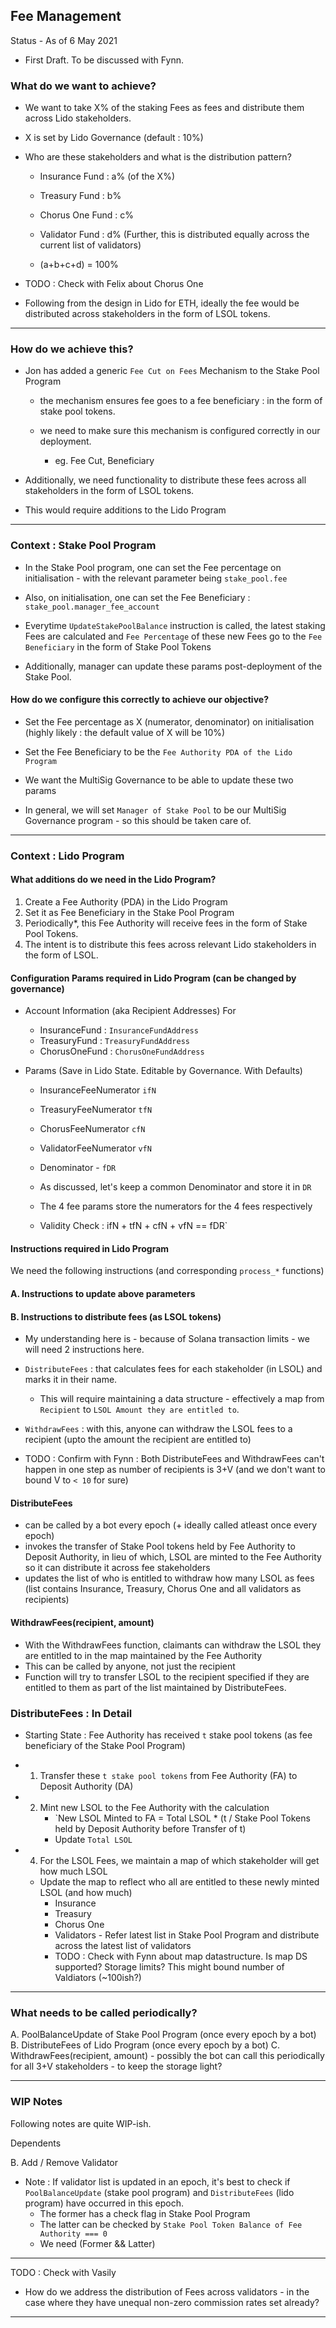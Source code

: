 ## Fee Management 


Status - As of 6 May 2021 
- First Draft. To be discussed with Fynn. 

### What do we want to achieve?

- We want to take X% of the staking Fees as fees and distribute them across Lido stakeholders. 
- X is set by Lido Governance (default : 10%) 
- Who are these stakeholders and what is the distribution pattern?
    - Insurance Fund : a% (of the X%)
    - Treasury Fund : b% 
    - Chorus One Fund : c% 
    - Validator Fund : d% (Further, this is distributed equally across the current list of validators)
    
   - (a+b+c+d) = 100% 

- TODO : Check with Felix about Chorus One 

- Following from the design in Lido for ETH, ideally the fee would be distributed across stakeholders  in the form of LSOL tokens. 

--- 

### How do we achieve this? 
- Jon has added a generic `Fee Cut on Fees` Mechanism to the Stake Pool Program 

	- the mechanism ensures fee goes to a fee beneficiary : in the form of stake pool tokens. 

   	- we need to make sure this mechanism is configured correctly in our deployment. 
		- eg. Fee Cut, Beneficiary

- Additionally, we need functionality to distribute these fees across all stakeholders in the form of LSOL tokens. 
- This would require additions to the Lido Program 



--- 

### Context : Stake Pool Program 


- In the Stake Pool program, one can set the Fee percentage on initialisation - with the relevant parameter being ```stake_pool.fee``` 

- Also, on initialisation, one can set the Fee Beneficiary : ```stake_pool.manager_fee_account```
- Everytime ```UpdateStakePoolBalance``` instruction is called, the latest staking Fees are calculated and `Fee Percentage` of these new Fees go to the `Fee Beneficiary` in the form of Stake Pool Tokens

- Additionally, manager can update these params post-deployment of the Stake Pool.  

#### How do we configure this correctly to achieve our objective?

- Set the Fee percentage as X (numerator, denominator) on initialisation (highly likely : the default value of X will be 10%) 
- Set the Fee Beneficiary to be the `Fee Authority PDA of the Lido Program` 

- We want the MultiSig Governance to be able to update these two params
-  In general, we will set `Manager of Stake Pool` to be our MultiSig Governance program - so this should be taken care of. 


--- 

### Context : Lido Program 

#### What additions do we need in the Lido Program?

1. Create a Fee Authority (PDA) in the Lido Program 
2. Set it as Fee Beneficiary in the Stake Pool Program 
3. Periodically*, this Fee Authority will receive fees in the form of Stake Pool Tokens. 
4. The intent is to distribute this fees across relevant Lido stakeholders in the form of LSOL.


#### Configuration Params required in Lido Program (can be changed by governance) 

* Account Information (aka Recipient Addresses) For 
	- InsuranceFund : `InsuranceFundAddress`
	- TreasuryFund : `TreasuryFundAddress`
	- ChorusOneFund : `ChorusOneFundAddress`

* Params (Save in Lido State. Editable by Governance. With Defaults) 
	- InsuranceFeeNumerator  `ifN`
	- TreasuryFeeNumerator  	`tfN`
	- ChorusFeeNumerator    	`cfN`
	- ValidatorFeeNumerator 	`vfN`
	- Denominator - `fDR`

	- As discussed, let's keep a common Denominator and store it in `DR`
	- The 4 fee params store the numerators for the 4 fees respectively
	- Validity Check : ifN + tfN + cfN + vfN == fDR`
        
####  Instructions required in Lido Program 

 
We need the following instructions (and corresponding ```process_*``` functions)

#### A. Instructions to update above parameters


#### B. Instructions to distribute fees (as LSOL tokens) 

- My understanding here is - because of Solana transaction limits - we will need 2 instructions here.

- `DistributeFees` : that calculates fees for each stakeholder (in LSOL) and marks it in their name. 
    - This will require maintaining a data structure - effectively a map from `Recipient` to `LSOL Amount they are entitled to`. 


- `WithdrawFees` : with this, anyone can withdraw the LSOL fees  to a recipient (upto the amount the recipient are entitled to) 

- TODO : Confirm with Fynn : Both DistributeFees and WithdrawFees can't happen in one step as number of recipients is 3+V (and we don't want to bound V to `< 10` for sure) 


#### DistributeFees
- can be called by a bot every epoch (+ ideally called atleast once every epoch) 
- invokes the transfer of Stake Pool tokens held by Fee Authority to Deposit Authority, in lieu of which, LSOL are minted to the Fee Authority so it can distribute it across fee stakeholders
- updates the list of who is entitled to withdraw how many LSOL as fees (list contains Insurance, Treasury, Chorus One and all validators as recipients) 


#### WithdrawFees(recipient, amount) 
- With the WithdrawFees function, claimants can withdraw the LSOL they are entitled to in the map maintained by the Fee Authority 
- This can be called by anyone, not just the recipient
- Function will try to transfer LSOL to the recipient specified if they are entitled to them as part of the list maintained by DistributeFees. 




### DistributeFees : In Detail 

- Starting State : Fee Authority has received `t` stake pool tokens (as fee beneficiary of the Stake Pool Program)

- 1. Transfer these `t stake pool tokens` from  Fee Authority (FA) to Deposit Authority (DA)
- 2. Mint new LSOL to the Fee Authority with the calculation 
      - `New LSOL Minted to FA  = Total LSOL * (t / Stake Pool Tokens held by Deposit Authority before Transfer of t)
      -  Update `Total LSOL` 
- 4. For the LSOL Fees, we maintain a map of which stakeholder will get how much LSOL
	- Update the map to reflect who all are entitled to these newly minted LSOL (and how much) 
		- Insurance 
		- Treasury 
		- Chorus One 
		- Validators - Refer latest list in Stake Pool Program and distribute across the latest list of validators 
        - TODO : Check with Fynn about map datastructure. Is map DS supported? Storage limits? This might bound number of Valdiators (~100ish?)


---- 



### What needs to be called periodically?

A. PoolBalanceUpdate of Stake Pool Program  (once every epoch by a bot)
B. DistributeFees of Lido Program  (once every epoch by a bot)
C. WithdrawFees(recipient, amount) - possibly the bot can call this periodically for all 3+V stakeholders - to keep the storage light?




---- 


### WIP Notes

Following notes are quite WIP-ish. 

Dependents


B. Add / Remove Validator 
- Note : If validator list is updated in an epoch, it's best to check if `PoolBalanceUpdate` (stake pool program) and `DistributeFees` (lido program) have occurred in this epoch. 
	- The former has a check flag in Stake Pool Program 
	-  The latter can be checked by `Stake Pool Token Balance of Fee Authority === 0`
	-  We need (Former && Latter) 



--- 
TODO : Check with Vasily
- How do we address the distribution of Fees across validators - in the case where they have unequal non-zero commission rates set already?


--- 



